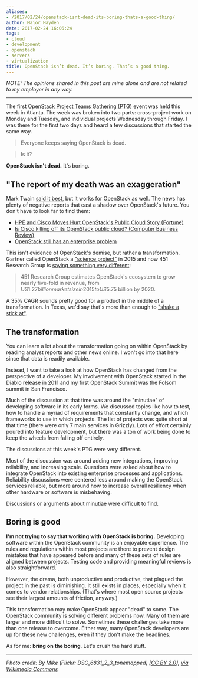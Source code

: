 ```yaml
---
aliases:
- /2017/02/24/openstack-isnt-dead-its-boring-thats-a-good-thing/
author: Major Hayden
date: 2017-02-24 16:06:24
tags:
- cloud
- development
- openstack
- servers
- virtualization
title: OpenStack isn’t dead. It’s boring. That’s a good thing.
---
```


_NOTE: The opinions shared in this post are mine alone and are not related to my employer in any way._

* * *

The first [OpenStack Project Teams Gathering (PTG)][2] event was held this week in Atlanta. The week was broken into two parts: cross-project work on Monday and Tuesday, and individual projects Wednesday through Friday. I was there for the first two days and heard a few discussions that started the same way.

> Everyone keeps saying OpenStack is dead.

> Is it?

**OpenStack isn't dead.** It's boring.

## "The report of my death was an exaggeration"

Mark Twain [said it best][3], but it works for OpenStack as well. The news has plenty of negative reports that cast a shadow over OpenStack's future. You don't have to look far to find them:

  * [HPE and Cisco Moves Hurt OpenStack's Public Cloud Story (Fortune)][4]
  * [Is Cisco killing off its OpenStack public cloud? (Computer Business Review)][5]
  * [OpenStack still has an enterprise problem][6]

This isn't evidence of OpenStack's demise, but rather a transformation. Gartner called OpenStack a ["science project"][7] in 2015 and now 451 Research Group is [saying something very different][8]:

> 451 Research Group estimates OpenStack's ecosystem to grow nearly five-fold in revenue, from US$1.27 billion market size in 2015 to US$5.75 billion by 2020.

A 35% CAGR sounds pretty good for a product in the middle of a transformation. In Texas, we'd say that's more than enough to ["shake a stick at"][9].

## The transformation

You can learn a lot about the transformation going on within OpenStack by reading analyst reports and other news online. I won't go into that here since that data is readily available.

Instead, I want to take a look at how OpenStack has changed from the perspective of a developer. My involvement with OpenStack started in the Diablo release in 2011 and my first OpenStack Summit was the Folsom summit in San Francisco.

Much of the discussion at that time was around the "minutiae" of developing software in its early forms. We discussed topics like how to test, how to handle a myriad of requirements that constantly change, and which frameworks to use in which projects. The list of projects was quite short at that time (there were only 7 main services in Grizzly). Lots of effort certainly poured into feature development, but there was a ton of work being done to keep the wheels from falling off entirely.

The discussions at this week's PTG were very different.

Most of the discussion was around adding new integrations, improving reliability, and increasing scale. Questions were asked about how to integrate OpenStack into existing enterprise processes and applications. Reliability discussions were centered less around making the OpenStack services reliable, but more around how to increase overall resiliency when other hardware or software is misbehaving.

Discussions or arguments about minutiae were difficult to find.

## Boring is good

**I'm not trying to say that working with OpenStack is boring.** Developing software within the OpenStack community is an enjoyable experience. The rules and regulations within most projects are there to prevent design mistakes that have appeared before and many of these sets of rules are aligned between projects. Testing code and providing meaningful reviews is also straightforward.

However, the drama, both unproductive and productive, that plagued the project in the past is diminishing. It still exists in places, especially when it comes to vendor relationships. (That's where most open source projects see their largest amounts of friction, anyway.)

This transformation may make OpenStack appear "dead" to some. The OpenStack community is solving different problems now. Many of them are larger and more difficult to solve. Sometimes these challenges take more than one release to overcome. Either way, many OpenStack developers are up for these new challenges, even if they don't make the headlines.

As for me: **bring on the boring**. Let's crush the hard stuff.

* * *

_Photo credit: By Mike (Flickr: DSC\_6831\_2\_3\_tonemapped) [[CC BY 2.0][10]], [via Wikimedia Commons][11]_

 [2]: https://www.openstack.org/ptg/
 [3]: http://www.thisdayinquotes.com/2010/06/reports-of-my-death-are-greatly.html
 [4]: http://fortune.com/2016/12/19/openstack-public-cloud/
 [5]: http://www.cbronline.com/news/cloud/public/cisco-killing-off-openstack-public-cloud/
 [6]: http://www.itworld.com/article/2699624/open-source-tools/openstack-still-has-an-enterprise-problem.html
 [7]: https://www.theregister.co.uk/2015/05/18/openstack_private_clouds_are_science_projects_says_gartner/
 [8]: http://www.informationweek.com/cloud/what-you-need-to-know-about-openstack/a/d-id/1328252
 [9]: http://english.stackexchange.com/questions/92393/origin-of-more-x-than-you-can-shake-a-stick-at
 [10]: http://creativecommons.org/licenses/by/2.0
 [11]: https://commons.wikimedia.org/wiki/File%3AMidtown_HDR_Atlanta.jpg